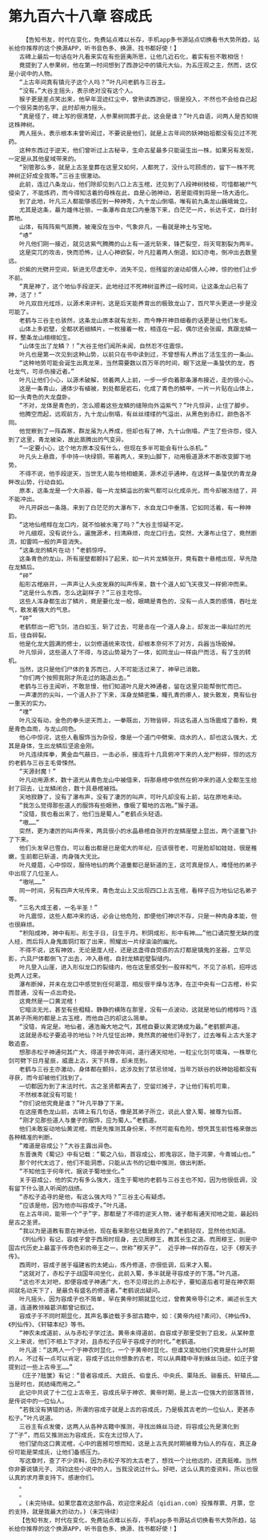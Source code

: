 # 第九百六十八章 容成氏
        【告知书友，时代在变化，免费站点难以长存，手机app多书源站点切换看书大势所趋，站长给你推荐的这个换源APP，听书音色多、换源、找书都好使！】
       古碑上最后一句话在叶凡看来实在有些匪夷所思，让他几近石化，着实有些不敢相信！
       竟提到了人参果树，他在第一时间想到了西游记中的镇元大仙，为五庄观之主，然而，这仅是小说中的人物。
       “上古年间真有镇元子这个人吗？”叶凡问老鹤与三谷主。
       “没有。”大谷主摇头，表示绝对没有这个人。
       猴子更是差点笑出来，他早年混迹红尘中，曾熟读西游记，很是投入，不然也不会给自己起一个很另类的名字，此时却用力摇头。
       “真是怪了，碑上写的很清楚，人参果树同葬于此，这会是谁？”叶凡自语，问两人是否知晓这株神树。
       两人摇头，表示根本未曾听闻过，不要说是他们，就是上古年间的妖神始祖都没有见过不死药。
       这种东西过于逆天，他们曾听过上古秘辛，生命古星最多只能诞生出一株，如果另有发现，一定是从其他星域带来的。
       “别管那么多，就是上古圣皇葬在这里又如何，人都死了，没什么可顾虑的，留下一株不死神树正好成全我等。”三谷主很激动。
       此前，连过八条龙山，他们除却见到八口上古玉棺，还见到了八段神树枝桠，可惜都被尸气侵染了，不能炼药，而今得知活着的母株在此，自是心驰神动，若是能得到将是一场大造化。
       到了此地，叶凡三人都能够感应到一种神秀，九十龙山倒塌，唯有前九条龙山巍峨耸立。
       尤其是这条，最为雄伟壮丽，一条瀑布自龙口内垂落下来，白茫茫一片，长达千丈，自行封葬地。
       山体，有阵阵紫气蒸腾，被淹没在当中，气象非凡，一看就是神土与宝地。
       “哧”
       叶凡他们刚一接近，就见这紫气腾腾的山上有一道光斩来，锋芒裂空，将天穹割裂为两半。
       这是突兀的攻击，快而恐怖，让人心神欲裂，叶凡拉着两人倒退，如幻亦电，倒冲出去数里远。
       炽紫的光劈开空间，斩进无尽虚无中，消失不见，但残留的波动却慑人心神，惊的他们止步不前。
       “真是神了，这个地仙手段逆天，此地经过不死神树滋养过一段时间，让这条龙山已有了神，活了！”
       叶凡双目光炫烁，以源术来评判，这是后天能养育出的极致龙山了，百尺竿头更进一步是没可能了。
       老鹤与三谷主也骇然，这条龙山原本就有龙形，而今睁开神目细看的话更是让他们发毛。
       山体上多岩壁，全都状若细鳞片，一枚接着一枚，相连在一起，偶尔还会张阖，真跟龙鳞一样，整条龙山栩栩如生。
       “山体生出了龙鳞？！”大谷主他们闻所未闻，自然忍不住震惊。
       叶凡也是第一次见到这种山势，以前只在书中读到过，不曾想有人养出了活生生的一条山。
       “这种地势可能会诞生出真龙来，当然需要数以百万年的时间，眼下这是一条蛰伏的龙，吞吐龙气，可杀伤接近者。”
       叶凡让他们小心，以源术破解，领着两人上前，一步一步向着那条瀑布接近，走的很小心。
       这是一条青山，通体少有植被，到处都是岩石，化成了青色的鳞甲，一片一片贴在山体上，如一头青色的大龙盘卧。
       “不对，龙体是青色的，怎么顺着这些龙鳞的缝隙向外溢紫气？”叶凡惊异，止住了脚步。
       他腾空而起，远观前方，九十龙山倒塌，有丝丝缕缕的气溢出，从黑色到赤红，颜色各不同。
       他觉察到了一阵森寒，群龙虽为人养成，但却也有了神，九十山倒塌，产生了些许怨，侵入到了这里，青龙被染，故此蒸腾出的气变异。
       “一定要小心，这个地方原本没有什么，但现在多半可能会有什么杀机。”
       叶凡头上悬鼎，手中持一块绿铜，带着两人，来到山脚下，动用极道源术不断改变脚下地势。
       不得不说，他手段逆天，当世无人能与他相媲美，源术近乎通神，在这样一条蛰伏的青龙身畔改山势，行动自如。
       原本，这条龙是一个大杀器，每一片龙鳞溢出的紫气都可以化成杀光，而今却被冻结了，并不能冲出。
       叶凡开辟出一条路，来到了白茫茫的大瀑布下，水自龙口中垂落，它如同活着，有一种神韵。
       “这地仙棺椁在龙口内，就不怕被水淹了吗？”大谷主惊疑不定。
       叶凡细观，没有说什么，遍施源术，扫清麻烦，向龙口行去。突然，大瀑布止住了，竟然断流，如雷鸣一般的声音消失。
       “这条龙的鳞片在动！”老鹤惊呼。
       这条青色的龙山，所有崖壁都颤抖了起来，如一片片龙鳞张开，竟有数十悬棺出现，早先隐在龙鳞后。
       “砰”
       船形古棺崩开，一声声让人头皮发麻的叫声传来，数十个道人如飞天夜叉一样俯冲而来。
       “这是什么东西，怎么这副样子？”三谷主吃惊。
       这些人浑身都生出了鳞片，竟是要化龙一般，眼睛是青色的，没有一点人类的感情，吞吐龙气，散发着强大的气息。
       “砰”
       老鹤祭出一把飞剑，洁白如玉，斩了过去，可是击在一个道人身上，却发出一串灿烂的光后，径自碎裂。
       他是化龙大圆满的修士，以剑修道统来攻伐，却根本奈何不了对方，兵器当场毁掉。
       叶凡惊异，这些道人了不得，与这山势凝为了一体，如同龙山一样由尸而活，有了生的转机。
       当然，这只是他们尸体的复苏而已，人不可能活过来了，神早已消散。
       “你们两个按照我刚才所走过的路退出去。”
       老鹤与三谷主闻听，不敢怠慢，他们知道叶凡是大神通者，留在这里只能帮倒忙而已。
       一声凄厉的尖叫，一个道人扑了下来，浑身龙鳞密集，瞳孔青的瘆人，披头散发，竟有仙台一重天的实力。
       “噗”
       叶凡没有动，金色的拳头逆天而上，一拳既出，万物皆碎，将这名道人当场震成了齑粉，竟是青色血雨，与龙山同色。
       他心中惊诧，这些人看服饰当为杂役，像是一个道门中劈柴、烧水的人，却也这么强大，尤其是身体，生出龙鳞后坚逾金刚。
       叶凡连续挥拳，黄金血气蔽日，一击必杀，接连将十几具俯冲下来的人龙尸粉碎，惊的远方的老鹤与三谷主毛骨悚然。
       “天源封魔！”
       叶凡动用源术，数十道光从青色龙山中被借来，将那悬棺中依然在俯冲来的道人全都生生给封了回去，让龙鳞闭合，数十具悬棺被挡。
       天地寂静了，没有了瀑布声，没有了凄厉的叫声，可叶凡却没有上前，站在原地未动。
       “我怎么觉得那些道人的服饰有些眼熟，像极了蜀地的古袍。”猴子道。
       “没错，我也看出来了，他们当是蜀人。”老鹤点头轻语。
       “嗷……”
       突然，更为凄厉的叫声传来，两具很小的水晶悬棺自张开的龙鳞崖壁上显出，两个道童飞扑了下来。
       他们头发早已雪白，可以看出都是已是偌大的年纪，应该很苍老，可是脸却如娃娃，很是稚嫩，生前都已斩道，肉身强大无比。
       叶凡蹙眉，心中惊叹，服侍地仙的两个道童都已是斩道的王，这可真是惊人，难怪他的弟子中出现了几位圣人。
       “嗷吼……”
       同一时间，另有四声大吼传来，青色龙山上又出现四口上古玉棺，看样子应为地仙记名弟子等。
       “三名大成王者，一名半圣！”
       叶凡震惊，这些人都冲来的话，必会让他危险，即便他们神识不存，只是一种肉身本能，但也很麻烦。
       “积阳成神，神中有形。形生于日，日生于月。积阴成形，形中有神……”他口诵完整无缺的度人经，而后将人身鬼面铜灯取了出来，照耀出一片绿油油的幽光。
       不得不说，这有神效，无论是度人经，还是这盏得自荧惑的古灯都是镇鬼的圣器，立竿见影，六具尸体都倒飞了出去，冲入悬棺，自封龙鳞岩壁裂缝内。
       叶凡登入山崖，进入形似龙口的裂缝内，他在这里感受到一股祥和气，不见了杀机，招呼远处两人过来。
       瀑布断掉，并未在龙口中感觉到任何潮湿，相反很干燥与洁净，在正中央有一口古棺，朴实而普通，没有一点出奇处。
       这竟然是一口黄泥棺！
       它暗淡无光，甚至有些粗糙，静静的横陈在那里，没有一点波动，这就是地仙的棺椁吗？连其弟子所用的都是上古玉棺，而他自己的却这么简单。
       “没错，肯定是。地仙者，通浩瀚大地之气，其棺自要以黄泥铸成为最。”老鹤颤声道。
       这就是赤松子要追寻的地仙？叶凡怔怔出神，竟然真的被他们寻到了，过去唯有上古大圣才敢追查。
       想那赤松子神通何其广大，得道于神农年间，道行通天彻地，一粒尘化剑可填海，一株草化剑可劈下日月星辰，威震上古，天下共尊，却未觅到。
       老鹤与三谷主亦激动，身体都在颤抖，这涉及到了禁忌领域，当年万妖谷的妖神始祖都没有寻获，而今却被他们找到了。
       一切都因为到了末法时代，古之圣贤都离去了，空留烂摊子，才让他们有机可乘，
       不然根本就没有可能！
       “你们说他究竟是谁？”叶凡平静了下来。
       在这座青色龙山前，古碑上有几句话，像是其弟子所立，说此人曾入蜀，被尊为仙首。
       “刚才见那些道人与童子的服饰，应为蜀人。”老鹤道。
       他们未敢妄动地仙黄泥棺，而是先推测其身份来，不然可能有危险，想凭其生前性格来做出各种精准的判断。
       “难道是容成公？”大谷主露出异色。
       东晋谯秀《蜀记》中有记载：“蜀之八仙，首容成公，即鬼容区，隐于鸿蒙，今青城山也。”
       那个时代太远了，他们不能洞悉，只能从古书的记载中推测，做出判断。
       “不知他生于何年代，据说于蜀地坐化。”
       关于容成公，他的实力有多么强大，连生于蜀地的老鹤与三谷主也不知，因为他很低调，没有留下什么骇人听闻的战绩。
       “赤松子追寻的是他，有这么强大吗？”三谷主心有疑虑。
       “应该是他，因为他亦叫容成子。”叶凡道。
       在上古年间，能带一个“子”字，那都是了不得的逆天人物，诸子都有通天彻地之能，最起码是古之圣贤。
       “我以为是道教有意在神话他，现在看来那些记载是真的了。”老鹤轻叹，显然他也知道。
       《列仙传》有记，容成子曾于西周时现身，去见周穆王，教其长生之道。而周穆王，则是中国古代历史上最富于传奇色彩的帝王之一，世称“穆天子”， 近乎神一样的存在，记于《穆天子传》。
       西周时，容成子居于福建省的太姥山，炼丹修道，亦很低调，后来才入蜀。
       “这就对了，赤松子于战国年间坐化，此前入蜀，多半就是寻容成子的下落。”叶凡道。
       “这也不太对吧，即便容成子神通广大，也不见得比的上赤松子，要知道后者可是在神农期间就名动天下了，是最负有盛名的修道者。”老鹤说出疑问。
       叶凡摇头，因为容成子也不简单，早在黄帝时期就显化过，曾教黄帝导引之术，阐述长生大道，连道教领袖葛洪都曾记叙过。
       容成子于不同时期显化，其声名事迹载于多部古籍中，如：《黄帝内经?素问》、《神仙传》、《列仙传》、《轩辕本纪》等书。
       “神农未成道前，从与赤松子学过法。黄帝未得道前，自容成子那里受到了启发。从某种意义上来说，他们不相上下才对，且赤松子应早于容成子的时代。”老鹤道。
       叶凡道：“这两人一个于神农时显化，一个于黄帝时显化，但谁又能知他们究竟是什么时期的人。不过有一点可以肯定，容成子远比你想象的古老，可以从典籍中寻到蛛丝马迹。如庄子曾提到过一些上古帝王……”
       《庄子?胠箧》有记：“昔者容成氏、大庭氏、伯皇氏、中央氏、栗陆氏、骊畜氏、轩辕氏……当是时也，民结绳而用之。”
       此记中共说了十二位上古帝王，容成氏早于神农、黄帝时期，是上古一位强大的部落首领，是传说中的一位仙人。
       “若我没有猜错的话，所谓的容成子就是上古的容成氏，乃是极其古老的一位仙人，更甚赤松子。”叶凡说道。
       三谷主有点发傻，这两人从各种古籍中推测，寻找出蛛丝马迹，将容成公先是演化到了“子”，而后又推测出为容成氏，实在太过惊人了。
       他们望向这口黄泥棺，心中的震撼可想而知，这是上古先民时期被尊为仙人的存在，真正身份可能是荣成氏，让他们备感压力。
       写这章时，查了不少资料，因为赤松子写的太古老了，想找一个比他远的，还真挺难。当然你非要说镇元子、鸿钧这些小说中的人，当我没说过什么。好吧，这么认真的查资料，所以也很认真的求月票支持下。感谢你们。
       。
       。
       。(未完待续。如果您喜欢这部作品，欢迎您来起点（qidian.com）投推荐票、月票，您的支持，就是我最大的动力。)（未完待续）
       【告知书友，时代在变化，免费站点难以长存，手机app多书源站点切换看书大势所趋，站长给你推荐的这个换源APP，听书音色多、换源、找书都好使！】